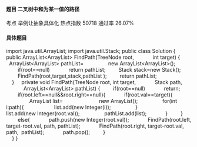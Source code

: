 #### 题目    二叉树中和为某一值的路径

考点    举例让抽象具体化	热点指数    50718	通过率    26.07%

#### 具体题目


import java.util.ArrayList;
import java.util.Stack;
public class Solution {
    public ArrayList<ArrayList<Integer>> FindPath(TreeNode root,
            int target) {
        ArrayList<ArrayList<Integer>> pathList=
                new ArrayList<ArrayList<Integer>>();
        if(root==null)
            return pathList;
        Stack<Integer> stack=new Stack<Integer>();
        FindPath(root,target,stack,pathList );
        return pathList;
        
    }
    private void FindPath(TreeNode root, int target,
            Stack<Integer> path,
            ArrayList<ArrayList<Integer>> pathList) {
        if(root==null)
            return;
        if(root.left==null&&root.right==null){
            if(root.val==target){
                ArrayList<Integer> list=
                        new ArrayList<Integer>();
                for(int i:path){
                    list.add(new Integer(i));
                }
                list.add(new Integer(root.val));
                pathList.add(list);
            }
        }
        else{
            path.push(new Integer(root.val));
            FindPath(root.left, target-root.val, path, pathList);
            FindPath(root.right, target-root.val, path,  pathList);
            path.pop();
        }
        
    }
}
